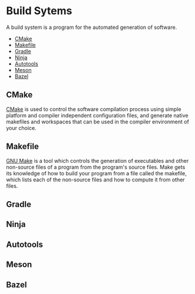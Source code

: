 # Build Sytems

A build system is a program for the automated generation of software.

- [CMake](#cmake)
- [Makefile](#makefile)
- [Gradle](#gradle)
- [Ninja](#ninja)
- [Autotools](#autotools)
- [Meson](#meson)
- [Bazel](#bazel)

## CMake

[CMake](https://cmake.org/) is used to control the software compilation process using simple platform and compiler independent configuration files, and generate native makefiles and workspaces that can be used in the compiler environment of your choice.

## Makefile

[GNU Make](https://www.gnu.org/software/make/) is a tool which controls the generation of executables and other non-source files of a program from the program's source files. Make gets its knowledge of how to build your program from a file called the makefile, which lists each of the non-source files and how to compute it from other files.

## Gradle

## Ninja

## Autotools

## Meson

## Bazel
